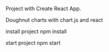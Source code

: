 Project with Create React App.

Doughnut charts with chart.js and react

install project
npm install

start project
npm start
